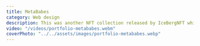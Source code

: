 ```yaml
---
title: MetaBabes
category: Web design
description: This was another NFT collection released by IceBergNFT which required an interesting cartoon-ish modern design. The artist thought that I did justice to her collection with it.   
video: "/videos/portfolio-metababes.webm"
coverPhoto: "../../assets/images/portfolio-metababes.webp"
---
```

